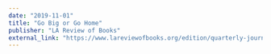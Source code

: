 ```yaml
---
date: "2019-11-01"
title: "Go Big or Go Home"
publisher: "LA Review of Books"
external_link: "https://www.lareviewofbooks.org/edition/quarterly-journal-no-21-epistolary-issue/#!"
---
```




